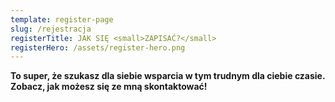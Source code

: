 ```yaml
---
template: register-page
slug: /rejestracja
registerTitle: JAK SIĘ <small>ZAPISAĆ?</small>
registerHero: /assets/register-hero.png
---
```


**To super, że szukasz dla siebie wsparcia w tym trudnym dla ciebie czasie. Zobacz, jak możesz się ze mną skontaktować!**

